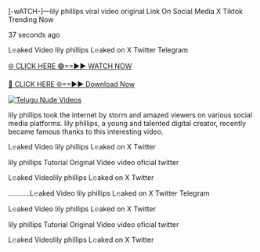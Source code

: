 [-wATCH-]—lily phillips viral video original Link On Social Media X Tiktok Trending Now


37 seconds ago

L𝚎aked Video lily phillips L𝚎aked on X Twitter Telegram

[🌐 CLICK HERE 🟢==►► WATCH NOW](https://viral-xone.blogspot.com/2025/01/valovideo.html)

[🔴 CLICK HERE 🌐==►► Download Now](https://viral-xone.blogspot.com/2025/01/valovideo.html)

[![Telugu Nude Videos](https://i.imgur.com/dJHk4Zq.gif)](https://viral-xone.blogspot.com/2025/01/valovideo.html)

lily phillips took the internet by storm and amazed viewers on various social media platforms. lily phillips, a young and talented digital creator, recently became famous thanks to this interesting video.

L𝚎aked Video lily phillips L𝚎aked on X Twitter

lily phillips Tutorial Original Video video oficial twitter

L𝚎aked Videolily phillips L𝚎aked on X Twitter

...........L𝚎aked Video lily phillips L𝚎aked on X Twitter Telegram

L𝚎aked Video lily phillips L𝚎aked on X Twitter

lily phillips Tutorial Original Video video oficial twitter

L𝚎aked Videolily phillips L𝚎aked on X Twitter